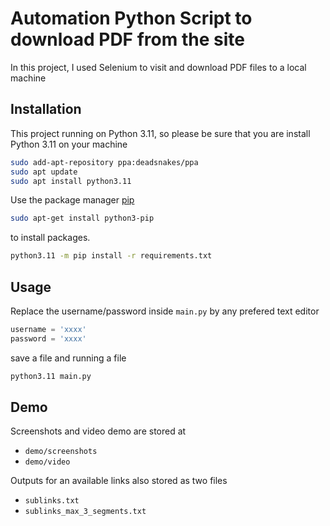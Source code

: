 # Automation Python Script to download PDF from the site

In this project, I used Selenium to visit and download PDF files to a local machine 

## Installation

This project running on Python 3.11, so please be sure that you are install Python 3.11 on your machine

````bash
sudo add-apt-repository ppa:deadsnakes/ppa
sudo apt update 
sudo apt install python3.11
`````

Use the package manager [pip](https://pip.pypa.io/en/stable/)

````bash
sudo apt-get install python3-pip
`````

to install packages.

```bash
python3.11 -m pip install -r requirements.txt 
```

## Usage
Replace the username/password inside `main.py` by any prefered text editor

````python
username = 'xxxx'
password = 'xxxx'
```````

save a file and running a file

```bash
python3.11 main.py
```

## Demo

Screenshots and video demo are stored at 
- `demo/screenshots` 
- `demo/video`

Outputs for an available links also stored as two files 

- `sublinks.txt`
- `sublinks_max_3_segments.txt`
